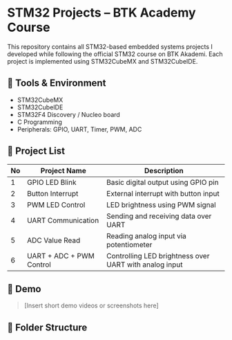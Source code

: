 # STM32 Projects – BTK Academy Course

This repository contains all STM32-based embedded systems projects I developed while following the official STM32 course on BTK Akademi. Each project is implemented using STM32CubeMX and STM32CubeIDE.

## 🔧 Tools & Environment
- STM32CubeMX  
- STM32CubeIDE  
- STM32F4 Discovery / Nucleo board  
- C Programming  
- Peripherals: GPIO, UART, Timer, PWM, ADC

## 📁 Project List
| No | Project Name | Description |
|----|--------------|-------------|
| 1 | GPIO LED Blink | Basic digital output using GPIO pin |
| 2 | Button Interrupt | External interrupt with button input |
| 3 | PWM LED Control | LED brightness using PWM signal |
| 4 | UART Communication | Sending and receiving data over UART |
| 5 | ADC Value Read | Reading analog input via potentiometer |
| 6 | UART + ADC + PWM Control | Controlling LED brightness over UART with analog input |

## 📸 Demo
> [Insert short demo videos or screenshots here]

## 📂 Folder Structure
